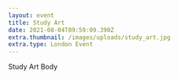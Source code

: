 ```yaml
---
layout: event
title: Study Art
date: 2021-08-04T09:59:09.390Z
extra.thumbnail: /images/uploads/study_art.jpg
extra.type: London Event
---
```

Study Art Body
